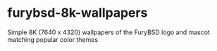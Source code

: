 # furybsd-8k-wallpapers
Simple 8K (7640 x 4320) wallpapers of the FuryBSD logo and mascot matching popular color themes
